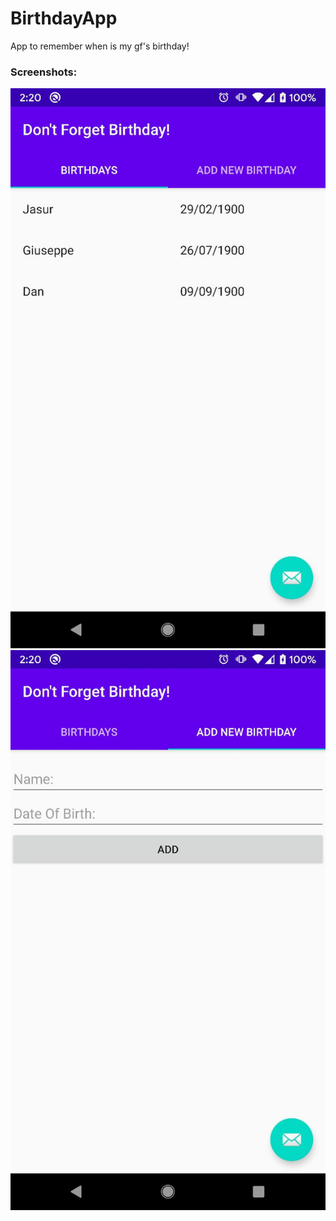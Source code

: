 # BirthdayApp
App to remember when is my gf's birthday! 

### Screenshots:  
![Alt text](https://github.com/jasur-2902/BirthdayApp/blob/master/img/scrn2.jpg "Page 1")
![Alt text](https://github.com/jasur-2902/BirthdayApp/blob/master/img/scrn1.jpg "Page 2")
